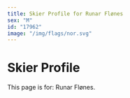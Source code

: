 ```yaml
---
title: Skier Profile for Runar Flønes
sex: "M"
id: "17962"
image: "/img/flags/nor.svg" 
---
```


# Skier Profile

This page is for: Runar Flønes.
    